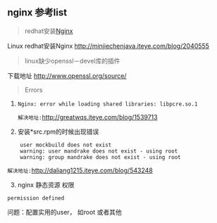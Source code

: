 nginx 参考list
---------------------------------------------

> redhat安装[Nginx][nginx-redhat]

Linux redhat安装Nginx
http://minjiechenjava.iteye.com/blog/2040555

> linux缺少openssl－devel库的插件
	
下载地址 http://www.openssl.org/source/   


> Errors


1. `Nginx: error while loading shared libraries: libpcre.so.1`

    `解决地址:`http://greatwqs.iteye.com/blog/1539713

2.  安装*src.rpm的时候出现错误 
```
	user mockbuild does not exist
	warning: user mandrake does not exist - using root 
	warning: group mandrake does not exist - using root
```
`解决地址:`http://daliang1215.iteye.com/blog/543248 

3. nginx 静态资源 权限
```
permission defined
```
问题：配置实用的user， 如root 或者其他




[nginx-redhat]: ./nginx-relay.md "redhat安装Nginx"